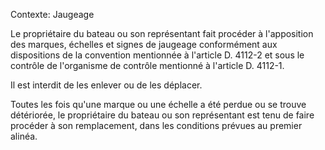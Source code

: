 Contexte: Jaugeage

Le propriétaire du bateau ou son représentant fait procéder à l'apposition des marques, échelles et signes de jaugeage conformément aux dispositions de la convention mentionnée à l'article D. 4112-2 et sous le contrôle de l'organisme de contrôle mentionné à l'article D. 4112-1.

Il est interdit de les enlever ou de les déplacer.

Toutes les fois qu'une marque ou une échelle a été perdue ou se trouve détériorée, le propriétaire du bateau ou son représentant est tenu de faire procéder à son remplacement, dans les conditions prévues au premier alinéa.